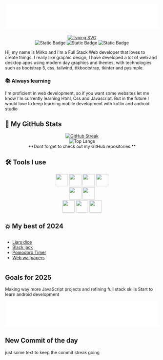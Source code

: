 <img src="https://raw.githubusercontent.com/SelfMadeSystem/SelfMadeSystem/4db1454ab1db74ec58ea2b64cf026e6c67015c2d/wave-top.svg">

<p align='center'>
   <a href="https://git.io/typing-svg"><img width='800px' src="https://readme-typing-svg.demolab.com?font=Fira+Code&pause=1000&color=13CCF7&center=true&vCenter=true&width=500&lines=Full+Stack+Developer;Mirko+Joel+Ruhl" alt="Typing SVG"/></a>
      <br>
   <img alt="Static Badge" src="https://img.shields.io/badge/Javascript-Advanced-yellow?style=flat-square&logo=javascript">
   <img alt="Static Badge" src="https://img.shields.io/badge/Python-Intermidiate-blue?style=flat-square&logo=python">
   <img alt="Static Badge" src="https://img.shields.io/badge/Android-Beginner-darkgreen?style=flat-square&logo=android">   
</p>

Hi, my name is Mirko and I'm a Full Stack Web developer that loves to create things. I really like graphic design, I have developed a lot of web and desktop apps using modern day graphics and themes, with technologies such as bootstrap 5, css, tailwind, ttkbootstrap, tkinter and pysimple.
<br />

### 📚 Always learning
I'm proficient in web development, so if you want some websites let me know
I'm currently learning Html, Css and Javascript. But in the future I would love to keep learning mobile development with kotlin and android studio



## 👀 My GitHub Stats

<p align="center">
  <a href="https://git.io/streak-stats"><img src="https://github-readme-streak-stats-ecru-theta.vercel.app?user=RuhlMirko&theme=apprentice" alt="GitHub Streak" width='400px' /></a>
   <br>
  <img src="https://github-readme-stats.vercel.app/api/top-langs/?username=RuhlMirko&layout=compact&theme=apprentice" alt="Top Langs" width="400px"/>
   <br>
  **Dont forget to check out my GitHub repositories:**
</p>



## 🛠 Tools I use
<p align="center"> 
  <img src="https://cdn.jsdelivr.net/gh/devicons/devicon@latest/icons/html5/html5-original.svg" height="40" width="40"/>
  <img src="https://cdn.jsdelivr.net/gh/devicons/devicon@latest/icons/css3/css3-original.svg" height="40" width="40"/>
  <img src="https://cdn.jsdelivr.net/gh/devicons/devicon@latest/icons/javascript/javascript-original.svg" height="40" width="40"/>
  <img src="https://cdn.jsdelivr.net/gh/devicons/devicon@latest/icons/bootstrap/bootstrap-original.svg" height="40" width="40"/>
     <br>
  <img src="https://cdn.jsdelivr.net/gh/devicons/devicon@latest/icons/androidstudio/androidstudio-original.svg" height="40" width="40"/> 
  <img src="https://cdn.jsdelivr.net/gh/devicons/devicon@latest/icons/kotlin/kotlin-original.svg" height="40" width="40"/>
     <br>   
  <img src="https://cdn.jsdelivr.net/gh/devicons/devicon@latest/icons/linkedin/linkedin-original.svg" height="40" width="40"/>  
  <img src="https://cdn.jsdelivr.net/gh/devicons/devicon@latest/icons/python/python-original.svg" height="40" width="40"/>
  <img src="https://cdn.jsdelivr.net/gh/devicons/devicon@latest/icons/streamlit/streamlit-original.svg" height="40" width="40"/>
</p>

## 💥 My best of 2024
<div style='display:flex'> 
<ul>
   <li><a href="https://github.com/RuhlMirko/js-lying-dice"> Liars dice </a> </li> 
   <li><a href= "https://github.com/RuhlMirko/javascript-blackjack " >Black jack</a></li>
   <li> <a href="https://github.com/RuhlMirko/pomodoro-timer" > Pomodoro Timer</a></li>
   <li> <a href="https://github.com/RuhlMirko/wallpaper-engine">Web wallpapers</a></li>
</ul>
</div>

## Goals for 2025
Making way more JavaScript projects and refining full stack skills
Start to learn android development 
<!--
**RuhlMirko/RuhlMirko** is a ✨ _special_ ✨ repository because its `README.md` (this file) appears on your GitHub profile.

Here are some ideas to get you started:

- 🔭 I’m currently working on ...
- 🌱 I’m currently learning ...
- 👯 I’m looking to collaborate on ...
- 🤔 I’m looking for help with ...
- 💬 Ask me about ...
- 📫 How to reach me: ...
- 😄 Pronouns: ...
- ⚡ Fun fact: ...
-->
<img src="https://raw.githubusercontent.com/SelfMadeSystem/SelfMadeSystem/main/wave-bottom.svg">

## New Commit of the day
just some text to keep the commit streak going
